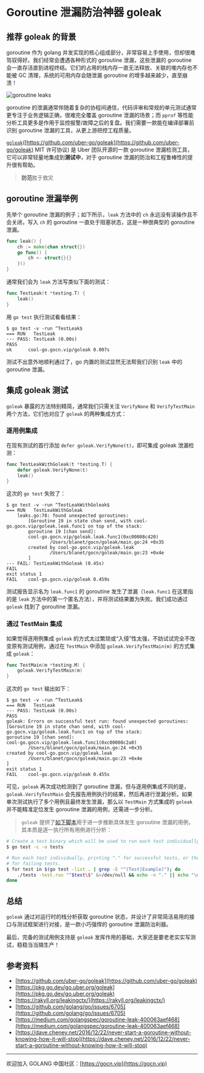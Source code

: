 # Goroutine 泄漏防治神器 goleak

## 推荐 goleak 的背景

goroutine 作为 golang 并发实现的核心组成部分，非常容易上手使用，但却很难驾驭得好。我们经常会遭遇各种形式的 goroutine 泄漏，这些泄漏的 goroutine 会一直存活直到进程终结。它们的占用的栈内存一直无法释放、关联的堆内存也不能被 GC 清理，系统的可用内存会随泄漏 goroutine 的增多越来越少，直至崩溃！

![goroutine leaks](https://gocn.oss-cn-shanghai.aliyuncs.com/photo/bupt_xingxin/afae586b-655e-42a8-849b-20eb6531c9d6.jpg?x-oss-process=image)

goroutine 的泄漏通常伴随着复杂的协程间通信，代码评审和常规的单元测试通常更专注于业务逻辑正确，很难完全覆盖 goroutine 泄漏的场景；而 `pprof` 等性能分析工具更多是作用于监控报警/故障之后的复盘。我们需要一款能在编译部署前识别 goroutine 泄漏的工具，从更上游把控工程质量。

[`goleak`](https://pkg.go.dev/go.uber.org/goleak)([https://github.com/uber-go/goleak](https://github.com/uber-go/goleak) MIT 许可协议) 是 Uber 团队开源的一款 goroutine 泄漏检测工具，它可以非常轻量地集成到**测试中**，对于 goroutine 泄漏的防治和工程鲁棒性的提升很有帮助。

> **防范**胜于救灾

## goroutine 泄漏举例

先举个 goroutine 泄漏的例子；如下所示，`leak` 方法中的 `ch` 永远没有读操作且不会关闭，写入 `ch` 的 goroutine 一直处于阻塞状态，这是一种很典型的 goroutine 泄漏。

```go
func leak() {
    ch := make(chan struct{})
    go func() {
        ch <- struct{}{}
    }()
}
```

通常我们会为 `leak` 方法写类似下面的测试：

```go
func TestLeak(t *testing.T) {
    leak()
}
```

用 `go test` 执行测试看看结果：

```
$ go test -v -run ^TestLeak$
=== RUN   TestLeak
--- PASS: TestLeak (0.00s)
PASS
ok      cool-go.gocn.vip/goleak 0.007s
```

测试不出意外地顺利通过了，go 内置的测试显然无法帮我们识别 `leak` 中的 goroutine 泄漏。

## 集成 goleak 测试

`goleak` 暴露的方法特别精简，通常我们只需关注 `VerifyNone` 和 `VerifyTestMain` 两个方法，它们也对应了 `goleak` 的两种集成方式：

### 逐用例集成

在现有测试的首行添加 `defer goleak.VerifyNone(t)`，即可集成 goleak 泄漏检测：

```go
func TestLeakWithGoleak(t *testing.T) {
    defer goleak.VerifyNone(t)
    leak()
}
```

这次的 `go test` 失败了：

```
$ go test -v -run ^TestLeakWithGoleak$
=== RUN   TestLeakWithGoleak
    leaks.go:78: found unexpected goroutines:
        [Goroutine 19 in state chan send, with cool-go.gocn.vip/goleak.leak.func1 on top of the stack:
        goroutine 19 [chan send]:
        cool-go.gocn.vip/goleak.leak.func1(0xc00008c420)
                /Users/blanet/gocn/goleak/main.go:24 +0x35
        created by cool-go.gocn.vip/goleak.leak
                /Users/blanet/gocn/goleak/main.go:23 +0x4e
        ]
--- FAIL: TestLeakWithGoleak (0.45s)
FAIL
exit status 1
FAIL    cool-go.gocn.vip/goleak 0.459s
```

测试报告显示名为 `leak.func1` 的 goroutine 发生了泄漏（`leak.func1` 在这里指的是 `leak` 方法中的第一个匿名方法），并将测试结果置为失败。我们成功通过 `goleak` 找到了 goroutine 泄漏。

### 通过 TestMain 集成

如果觉得逐用例集成 `goleak` 的方式太过繁琐或“入侵”性太强，不妨试试完全不改变原有测试用例，通过在 `TestMain` 中添加 `goleak.VerifyTestMain(m)` 的方式集成 `goleak`：

```go
func TestMain(m *testing.M) {
    goleak.VerifyTestMain(m)
}
```

这次的 `go test` 输出如下：

```
$ go test -v -run ^TestLeak$
=== RUN   TestLeak
--- PASS: TestLeak (0.00s)
PASS
goleak: Errors on successful test run: found unexpected goroutines:
[Goroutine 19 in state chan send, with cool-go.gocn.vip/goleak.leak.func1 on top of the stack:
goroutine 19 [chan send]:
cool-go.gocn.vip/goleak.leak.func1(0xc00008c2a0)
        /Users/blanet/gocn/goleak/main.go:24 +0x35
created by cool-go.gocn.vip/goleak.leak
        /Users/blanet/gocn/goleak/main.go:23 +0x4e
]
exit status 1
FAIL    cool-go.gocn.vip/goleak 0.455s
```

可见，`goleak` 再次成功检测到了 goroutine 泄漏，但与逐用例集成不同的是，`goleak.VerifyTestMain` 会先报告用例执行的结果，然后再进行泄漏分析。如果单次测试执行了多个用例且最终发生泄漏，那么以 `TestMain` 方式集成的 `goleak` 并不能精准定位发生 goroutine 泄漏的用例，还需进一步分析。

> `goleak` 提供了[如下脚本](https://github.com/uber-go/goleak#determine-source-of-package-leaks)用于进一步推断具体发生 goroutine 泄漏的用例，其本质是逐一执行所有用例进行分析：

```sh
# Create a test binary which will be used to run each test individually
$ go test -c -o tests

# Run each test individually, printing "." for successful tests, or the test name
# for failing tests.
$ for test in $(go test -list . | grep -E "^(Test|Example)"); do
    ./tests -test.run "^$test\$" &>/dev/null && echo -n "." || echo "\n$test failed"
done
```

## 总结

`goleak` 通过对运行时的栈分析获取 goroutine 状态，并设计了非常简洁易用的接口与测试框架进行对接，是一款小巧强悍的 goroutine 泄漏防治利器。

最后，完备的测试用例支持是 `goleak` 发挥作用的基础，大家还是要老老实实写测试，稳稳当当搞生产！

## 参考资料

* [https://github.com/uber-go/goleak](https://github.com/uber-go/goleak)
* [https://pkg.go.dev/go.uber.org/goleak](https://pkg.go.dev/go.uber.org/goleak)
* [https://rakyll.org/leakingctx/](https://rakyll.org/leakingctx/)
* [https://github.com/golang/go/issues/6705](https://github.com/golang/go/issues/6705)
* [https://medium.com/golangspec/goroutine-leak-400063aef468](https://medium.com/golangspec/goroutine-leak-400063aef468)
* [https://dave.cheney.net/2016/12/22/never-start-a-goroutine-without-knowing-how-it-will-stop](https://dave.cheney.net/2016/12/22/never-start-a-goroutine-without-knowing-how-it-will-stop)

---

欢迎加入 GOLANG 中国社区：[https://gocn.vip](https://gocn.vip)

